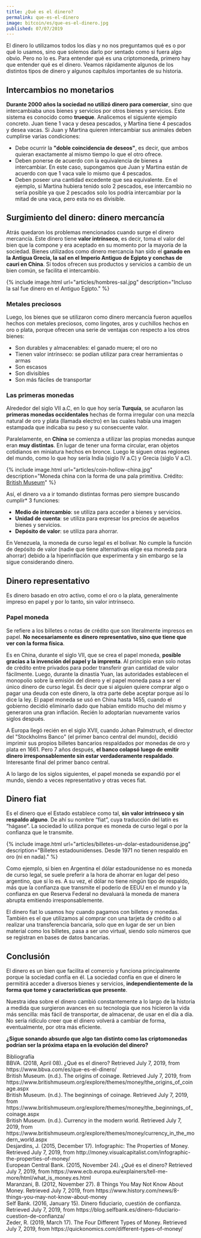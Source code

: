 ```yaml
---
title: ¿Qué es el dinero?
permalink: que-es-el-dinero
image: bitcoin/es/que-es-el-dinero.jpg
published: 07/07/2019
---
```


El dinero lo utilizamos todos los días y no nos preguntamos qué es o por qué lo usamos, sino que solemos darlo por sentado como si fuera algo obvio. Pero no lo es. Para entender qué es una criptomoneda, primero hay que entender qué es el dinero. Veamos rápidamente algunos de los distintos tipos de dinero y algunos capítulos importantes de su historia.

## Intercambios no monetarios

**Durante 2000 años la sociedad no utilizó dinero para comerciar**, sino que intercambiaba unos bienes y servicios por otros bienes y servicios. Este sistema es conocido como **trueque**. Analicemos el siguiente ejemplo concreto. Juan tiene 1 vaca y desea pescados, y Martina tiene 4 pescados y desea vacas. Si Juan y Martina quieren intercambiar sus animales deben cumplirse varias condiciones:

- Debe ocurrir la **"doble coincidencia de deseos"**, es decir, que ambos quieran exactamente al mismo tiempo lo que el otro ofrece.
- Deben ponerse de acuerdo con la equivalencia de bienes a intercambiar. En este caso, supongamos que Juan y Martina están de acuerdo con que 1 vaca vale lo mismo que 4 pescados.
- Deben poseer una cantidad excedente que sea equivalente. En el ejemplo, si Martina hubiera tenido solo 2 pescados, ese intercambio no sería posible ya que 2 pescados solo los podría intercambiar por la mitad de una vaca, pero esta no es divisible.

## Surgimiento del dinero: dinero mercancía

Atrás quedaron los problemas mencionados cuando surge el dinero mercancía. Este dinero tiene **valor intrínseco**, es decir, toma el valor del bien que la compone y era aceptado en su momento por la mayoría de la sociedad. Bienes utilizados como dinero mercancía han sido el **ganado en la Antigua Grecia, la sal en el Imperio Antiguo de Egipto y conchas de cauri en China**. Si todos ofrecen sus productos y servicios a cambio de un bien común, se facilita el intercambio.

{% include image.html url="articles/hombres-sal.jpg" description="Incluso la sal fue dinero en el Antiguo Egipto." %}

### Metales preciosos

Luego, los bienes que se utilizaron como dinero mercancía fueron aquellos hechos con metales preciosos, como lingotes, aros y cuchillos hechos en oro o plata, porque ofrecen una serie de ventajas con respecto a los otros bienes:
- Son durables y almacenables: el ganado muere; el oro no
- Tienen valor intrínseco: se podían utilizar para crear herramientas o armas
- Son escasos
- Son divisibles
- Son más fáciles de transportar

### Las primeras monedas

Alrededor del siglo VII a.C, en lo que hoy sería **Turquía**, se acuñaron las **primeras monedas occidentales** hechas de forma irregular con una mezcla natural de oro y plata (llamada electro) en las cuales había una imagen estampada que indicaba su peso y su consecuente valor.

Paralelamente, en **China** se comienza a utilizar las propias monedas aunque eran **muy distintas**. En lugar de tener una forma circular, eran objetos cotidianos en miniatura hechos en bronce. Luego le siguen otras regiones del mundo, como lo que hoy sería India (siglo IV a.C) y Grecia (siglo V a.C).

{% include image.html url="articles/coin-hollow-china.jpg" description="Moneda china con la forma de una pala primitiva. Crédito: <a href='https://www.britishmuseum.org/explore/themes/money/the_beginnings_of_coinage.aspx'>British Museum</a>" %}

Así, el dinero va a ir tomando distintas formas pero siempre buscando cumplir* 3 funciones:
- **Medio de intercambio**: se utiliza para acceder a bienes y servicios.
- **Unidad de cuenta**: se utiliza para expresar los precios de aquellos bienes y servicios.
- **Depósito de valor**: se utiliza para ahorrar.

En Venezuela, la moneda de curso legal es el bolívar. No cumple la función de depósito de valor (nadie que tiene alternativas elige esa moneda para ahorrar) debido a la hiperinflación que experimenta y sin embargo se la sigue considerando dinero.

## Dinero representativo

Es dinero basado en otro activo, como el oro o la plata, generalmente impreso en papel y por lo tanto, sin valor intrínseco.

### Papel moneda

Se refiere a los billetes o notas de crédito que son literalmente impresos en papel. **No necesariamente es dinero representativo, sino que tiene que ver con la forma física**.

Es en China, durante el siglo VII, que se crea el papel moneda, **posible gracias a la invención del papel y la imprenta**. Al principio eran solo notas de crédito entre privados para poder transferir gran cantidad de valor fácilmente. Luego, durante la dinastía Yuan, las autoridades establecen el monopolio sobre la emisión del dinero y el papel moneda pasa a ser el único dinero de curso legal. Es decir que si alguien quiere comprar algo o pagar una deuda con este dinero, la otra parte debe aceptar porque así lo dice la ley. El papel moneda se usó en China hasta 1455, cuando el gobierno decidió eliminarlo dado que habían emitido mucho del mismo y generaron una gran inflación. Recién lo adoptarían nuevamente varios siglos después.

A Europa llegó recién en el siglo XVII, cuando Johan Palmstruch, el director del "Stockholms Banco" (el primer banco central del mundo), decidió imprimir sus propios billetes bancarios respaldados por monedas de oro y plata en 1661. Pero 7 años después, **el banco colapsó luego de emitir dinero irresponsablemente sin estar verdaderamente respaldado**. Interesante final del primer banco central.

A lo largo de los siglos siguientes, el papel moneda se expandió por el mundo, siendo a veces representativo y otras veces fiat.

## Dinero fiat

Es el dinero que el Estado establece como tal, **sin valor intrínseco y sin respaldo alguno**. De ahí su nombre “fiat”, cuya traducción del latín es “hágase”. La sociedad lo utiliza porque es moneda de curso legal o por la confianza que le transmite.

{% include image.html url="articles/billetes-un-dolar-estadounidense.jpg" description="Billetes estadounidenses. Desde 1971 no tienen respaldo en oro (ni en nada)." %}

Como ejemplo, si bien en Argentina el dólar estadounidense no es moneda de curso legal, se suele preferir a la hora de ahorrar en lugar del peso argentino, que sí lo es. A su vez, el dólar no tiene ningún tipo de respaldo, más que la confianza que transmite el poderío de EEUU en el mundo y la confianza en que Reserva Federal no devaluará la moneda de manera abrupta emitiendo irresponsablemente.

El dinero fiat lo usamos hoy cuando pagamos con billetes y monedas. También es el que utilizamos al comprar con una tarjeta de crédito o al realizar una transferencia bancaria, solo que en lugar de ser un bien material como los billetes, pasa a ser uno virtual, siendo solo números que se registran en bases de datos bancarias.


## Conclusión

El dinero es un bien que facilita el comercio y funciona principalmente porque la sociedad confía en él. La sociedad confía en que el dinero le permitirá acceder a diversos bienes y servicios, **independientemente de la forma que tome y características que presente**.

Nuestra idea sobre el dinero cambió constantemente a lo largo de la historia a medida que surgieron avances en su tecnología que nos hicieron la vida más sencilla: más fácil de transportar, de almacenar, de usar en el día a día. No sería ridículo creer que el dinero volverá a cambiar de forma, eventualmente, por otra más eficiente.

**¿Sigue sonando absurdo que algo tan distinto como las criptomonedas podrían ser la próxima etapa en la evolución del dinero?**

<div class="subtitle-2">Bibliografía</div>
<div id="bibliography">
<div>BBVA. (2018, April 08). ¿Qué es el dinero? Retrieved July 7, 2019, from https://www.bbva.com/es/que-es-el-dinero/</div>
<div>British Museum. (n.d.). The origins of coinage. Retrieved July 7, 2019, from https://www.britishmuseum.org/explore/themes/money/the_origins_of_coinage.aspx</div>
<div>British Museum. (n.d.). The beginnings of coinage. Retrieved July 7, 2019, from https://www.britishmuseum.org/explore/themes/money/the_beginnings_of_coinage.aspx</div>
<div>British Museum. (n.d.). Currency in the modern world. Retrieved July 7, 2019, from https://www.britishmuseum.org/explore/themes/money/currency_in_the_modern_world.aspx</div>
<div>Desjardins, J. (2015, December 17). Infographic: The Properties of Money. Retrieved July 7, 2019, from http://money.visualcapitalist.com/infographic-the-properties-of-money/</div>
<div>European Central Bank. (2015, November 24). ¿Qué es el dinero? Retrieved July 7, 2019, from https://www.ecb.europa.eu/explainers/tell-me-more/html/what_is_money.es.html</div>
<div>Maranzani, B. (2012, November 27). 8 Things You May Not Know About Money. Retrieved July 7, 2019, from https://www.history.com/news/8-things-you-may-not-know-about-money</div>
<div>Self Bank. (2016, January 15). Dinero fiduciario, cuestión de confianza. Retrieved July 7, 2019, from https://blog.selfbank.es/dinero-fiduciario-cuestion-de-confianza/</div>
<div>Zeder, R. (2019, March 17). The Four Different Types of Money. Retrieved July 7, 2019, from https://quickonomics.com/different-types-of-money/</div>
</div>